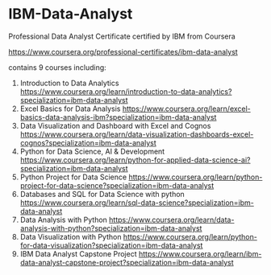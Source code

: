 # IBM-Data-Analyst
Professional Data Analyst Certificate certified by IBM from Coursera

https://www.coursera.org/professional-certificates/ibm-data-analyst

contains 9 courses including:
1. Introduction to Data Analytics
   https://www.coursera.org/learn/introduction-to-data-analytics?specialization=ibm-data-analyst
2. Excel Basics for Data Analysis
   https://www.coursera.org/learn/excel-basics-data-analysis-ibm?specialization=ibm-data-analyst
3. Data Visualization and Dashboard with Excel and Cognos
   https://www.coursera.org/learn/data-visualization-dashboards-excel-cognos?specialization=ibm-data-analyst
4. Python for Data Science, AI & Development
   https://www.coursera.org/learn/python-for-applied-data-science-ai?specialization=ibm-data-analyst
5. Python Project for Data Science
   https://www.coursera.org/learn/python-project-for-data-science?specialization=ibm-data-analyst
6. Databases and SQL for Data Science with python
   https://www.coursera.org/learn/sql-data-science?specialization=ibm-data-analyst
7. Data Analysis with Python
   https://www.coursera.org/learn/data-analysis-with-python?specialization=ibm-data-analyst
8. Data Visualization with Python
   https://www.coursera.org/learn/python-for-data-visualization?specialization=ibm-data-analyst
9. IBM Data Analyst Capstone Project
   https://www.coursera.org/learn/ibm-data-analyst-capstone-project?specialization=ibm-data-analyst
